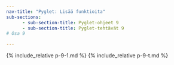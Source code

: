 ```yaml
---
nav-title: "Pyglet: Lisää funktioita"
sub-sections:
      - sub-section-title: Pyglet-ohjeet 9
      - sub-section-title: Pyglet-tehtävät 9
# Osa 9

---
```


{% include_relative p-9-1.md %}
{% include_relative p-9-t.md %}